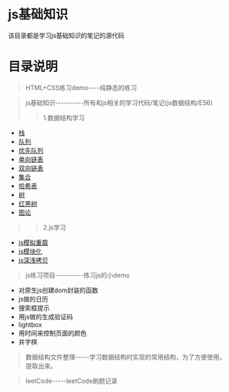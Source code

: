 # js基础知识
该目录都是学习js基础知识的笔记的源代码

# 目录说明

>HTML+CSS练习demo----纯静态的练习

>js基础知识----------所有和js相关的学习代码/笔记(js数据结构/ES6)
>>1.数据结构学习
- [栈](https://shuaxindiary.github.io/2019/07/02/js%E6%95%B0%E6%8D%AE%E7%BB%93%E6%9E%84%E7%AC%94%E8%AE%B0/)
- [队列](https://shuaxindiary.github.io/2019/07/02/js%E6%95%B0%E6%8D%AE%E7%BB%93%E6%9E%84%E7%AC%94%E8%AE%B02/)
- [优先队列](https://shuaxindiary.github.io/2019/09/02/js%E6%95%B0%E6%8D%AE%E7%BB%93%E6%9E%84%E7%AC%94%E8%AE%B03/)
- [单向链表](https://shuaxindiary.github.io/2019/09/03/js%E6%95%B0%E6%8D%AE%E7%BB%93%E6%9E%84%E7%AC%94%E8%AE%B04/)
- [双向链表](https://shuaxindiary.github.io/2019/09/03/js%E6%95%B0%E6%8D%AE%E7%BB%93%E6%9E%84%E7%AC%94%E8%AE%B05/)
- [集合](https://shuaxindiary.github.io/2019/09/04/js%E6%95%B0%E6%8D%AE%E7%BB%93%E6%9E%84%E7%AC%94%E8%AE%B06/)
- [哈希表](https://shuaxindiary.github.io/2019/09/10/js%E6%95%B0%E6%8D%AE%E7%BB%93%E6%9E%84%E7%AC%94%E8%AE%B07/)
- [树](https://shuaxindiary.github.io/2019/09/16/js%E6%95%B0%E6%8D%AE%E7%BB%93%E6%9E%84%E7%AC%94%E8%AE%B08/)
- [红黑树](https://shuaxindiary.github.io/2019/09/22/js%E6%95%B0%E6%8D%AE%E7%BB%93%E6%9E%84%E7%AC%94%E8%AE%B09/)
- [图论](https://shuaxindiary.github.io/2019/09/23/js%E6%95%B0%E6%8D%AE%E7%BB%93%E6%9E%84%E7%AC%94%E8%AE%B010/)
>>2.js学习
- [js模拟重载](https://shuaxindiary.github.io/2019/07/23/js%E6%A8%A1%E6%8B%9F%E9%87%8D%E8%BD%BD/)
- [js模块化](https://shuaxindiary.github.io/2019/07/21/js%E6%A8%A1%E5%9D%97%E5%8C%96/)
- [js深浅拷贝](https://shuaxindiary.github.io/2019/07/07/js%E5%9F%BA%E7%A1%80%E4%B9%8B%E6%B7%B1%E6%B5%85%E6%8B%B7%E8%B4%9D/)





>js练习项目----------练习js的小demo
-   对原生js创建dom封装的函数
-   js做的日历
-   搜索框提示
-   用js做的生成验证码
-   lightbox
-   用时间来控制页面的颜色
-   井字棋

>数据结构文件整理-----学习数据结构时实现的常用结构，为了方便使用，提取出来。

>leetCode-----leetCode刷题记录
